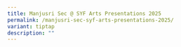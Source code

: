 ```yaml
---
title: Manjusri Sec @ SYF Arts Presentations 2025
permalink: /manjusri-sec-syf-arts-presentations-2025/
variant: tiptap
description: ""
---
```

